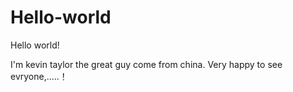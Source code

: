 
# Hello-world
Hello world!

I'm kevin taylor the great guy come from china. Very happy to see evryone,.....！
